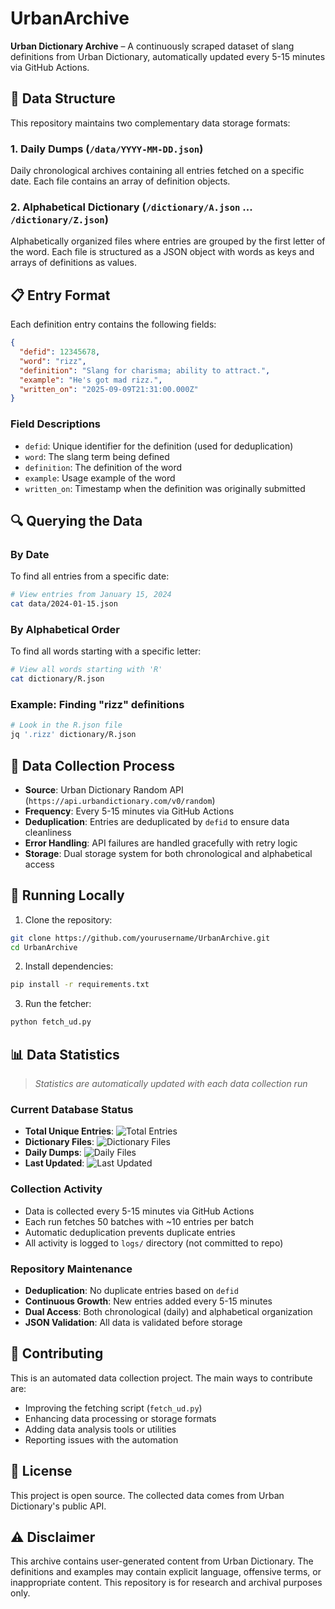 # UrbanArchive

**Urban Dictionary Archive** – A continuously scraped dataset of slang definitions from Urban Dictionary, automatically updated every 5-15 minutes via GitHub Actions.

## 📁 Data Structure

This repository maintains two complementary data storage formats:

### 1. Daily Dumps (`/data/YYYY-MM-DD.json`)
Daily chronological archives containing all entries fetched on a specific date. Each file contains an array of definition objects.

### 2. Alphabetical Dictionary (`/dictionary/A.json` ... `/dictionary/Z.json`)
Alphabetically organized files where entries are grouped by the first letter of the word. Each file is structured as a JSON object with words as keys and arrays of definitions as values.

## 📋 Entry Format

Each definition entry contains the following fields:

```json
{
  "defid": 12345678,
  "word": "rizz",
  "definition": "Slang for charisma; ability to attract.",
  "example": "He's got mad rizz.",
  "written_on": "2025-09-09T21:31:00.000Z"
}
```

### Field Descriptions
- `defid`: Unique identifier for the definition (used for deduplication)
- `word`: The slang term being defined
- `definition`: The definition of the word
- `example`: Usage example of the word
- `written_on`: Timestamp when the definition was originally submitted

## 🔍 Querying the Data

### By Date
To find all entries from a specific date:
```bash
# View entries from January 15, 2024
cat data/2024-01-15.json
```

### By Alphabetical Order
To find all words starting with a specific letter:
```bash
# View all words starting with 'R'
cat dictionary/R.json
```

### Example: Finding "rizz" definitions
```bash
# Look in the R.json file
jq '.rizz' dictionary/R.json
```

## 🔄 Data Collection Process

- **Source**: Urban Dictionary Random API (`https://api.urbandictionary.com/v0/random`)
- **Frequency**: Every 5-15 minutes via GitHub Actions
- **Deduplication**: Entries are deduplicated by `defid` to ensure data cleanliness
- **Error Handling**: API failures are handled gracefully with retry logic
- **Storage**: Dual storage system for both chronological and alphabetical access

## 🚀 Running Locally

1. Clone the repository:
```bash
git clone https://github.com/yourusername/UrbanArchive.git
cd UrbanArchive
```

2. Install dependencies:
```bash
pip install -r requirements.txt
```

3. Run the fetcher:
```bash
python fetch_ud.py
```

## 📊 Data Statistics

> *Statistics are automatically updated with each data collection run*

### Current Database Status
- **Total Unique Entries**: ![Total Entries](https://img.shields.io/badge/dynamic/json?url=https%3A%2F%2Fraw.githubusercontent.com%2Farkhamkxd%2FUrbanArchive%2Fmain%2Fstats.json&query=%24.total_unique_entries&label=entries&color=blue)
- **Dictionary Files**: ![Dictionary Files](https://img.shields.io/badge/dynamic/json?url=https%3A%2F%2Fraw.githubusercontent.com%2Farkhamkxd%2FUrbanArchive%2Fmain%2Fstats.json&query=%24.dictionary_files&label=letters&color=green)
- **Daily Dumps**: ![Daily Files](https://img.shields.io/badge/dynamic/json?url=https%3A%2F%2Fraw.githubusercontent.com%2Farkhamkxd%2FUrbanArchive%2Fmain%2Fstats.json&query=%24.daily_files&label=days&color=orange)
- **Last Updated**: ![Last Updated](https://img.shields.io/badge/dynamic/json?url=https%3A%2F%2Fraw.githubusercontent.com%2Farkhamkxd%2FUrbanArchive%2Fmain%2Fstats.json&query=%24.last_updated&label=updated&color=lightgrey)

### Collection Activity
- Data is collected every 5-15 minutes via GitHub Actions
- Each run fetches 50 batches with ~10 entries per batch
- Automatic deduplication prevents duplicate entries
- All activity is logged to `logs/` directory (not committed to repo)

### Repository Maintenance
- **Deduplication**: No duplicate entries based on `defid`
- **Continuous Growth**: New entries added every 5-15 minutes
- **Dual Access**: Both chronological (daily) and alphabetical organization
- **JSON Validation**: All data is validated before storage

## 🤝 Contributing

This is an automated data collection project. The main ways to contribute are:
- Improving the fetching script (`fetch_ud.py`)
- Enhancing data processing or storage formats
- Adding data analysis tools or utilities
- Reporting issues with the automation

## 📄 License

This project is open source. The collected data comes from Urban Dictionary's public API.

## ⚠️ Disclaimer

This archive contains user-generated content from Urban Dictionary. The definitions and examples may contain explicit language, offensive terms, or inappropriate content. This repository is for research and archival purposes only.
